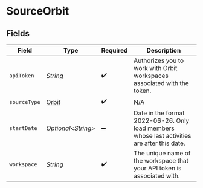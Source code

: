 # SourceOrbit


## Fields

| Field                                                                                       | Type                                                                                        | Required                                                                                    | Description                                                                                 |
| ------------------------------------------------------------------------------------------- | ------------------------------------------------------------------------------------------- | ------------------------------------------------------------------------------------------- | ------------------------------------------------------------------------------------------- |
| `apiToken`                                                                                  | *String*                                                                                    | :heavy_check_mark:                                                                          | Authorizes you to work with Orbit workspaces associated with the token.                     |
| `sourceType`                                                                                | [Orbit](../../models/shared/Orbit.md)                                                       | :heavy_check_mark:                                                                          | N/A                                                                                         |
| `startDate`                                                                                 | *Optional\<String>*                                                                         | :heavy_minus_sign:                                                                          | Date in the format 2022-06-26. Only load members whose last activities are after this date. |
| `workspace`                                                                                 | *String*                                                                                    | :heavy_check_mark:                                                                          | The unique name of the workspace that your API token is associated with.                    |